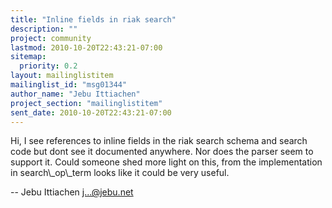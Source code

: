 ```yaml
---
title: "Inline fields in riak search"
description: ""
project: community
lastmod: 2010-10-20T22:43:21-07:00
sitemap:
  priority: 0.2
layout: mailinglistitem
mailinglist_id: "msg01344"
author_name: "Jebu Ittiachen"
project_section: "mailinglistitem"
sent_date: 2010-10-20T22:43:21-07:00
---
```



Hi,
 I see references to inline fields in the riak search schema and search
code but dont see it documented anywhere. Nor does the parser seem to
support it. Could someone shed more light on this, from the implementation
in search\\_op\\_term looks like it could be very useful.

--
Jebu Ittiachen
j...@jebu.net
